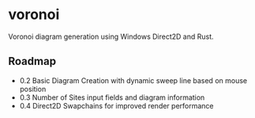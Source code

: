 # voronoi

Voronoi diagram generation using Windows Direct2D and Rust.

## Roadmap

* 0.2 Basic Diagram Creation with dynamic sweep line based on mouse position
* 0.3 Number of Sites input fields and diagram information
* 0.4 Direct2D Swapchains for improved render performance
